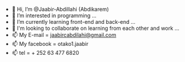 - 👋 Hi, I’m @Jaabir-Abdillahi (Abdikarem)
- 👀 I’m interested in programming ...
- 🌱 I’m currently learning front-end and back-end ...
- 💞 I'm looking to collaborate on learning from each other and work  ...
- 📫 My E-mail = jaabircabdilahi@gmail.com 
- 📫  My facebook = otako1.jaabir
- 📫 tel = + 252 63 477 6820

<!---
Jaabir-Abdillahi is a ✨ special ✨ repository because its `README.md` (this file) appears on your GitHub profile.
You can click the Preview link to take a look at your changes.
--->
